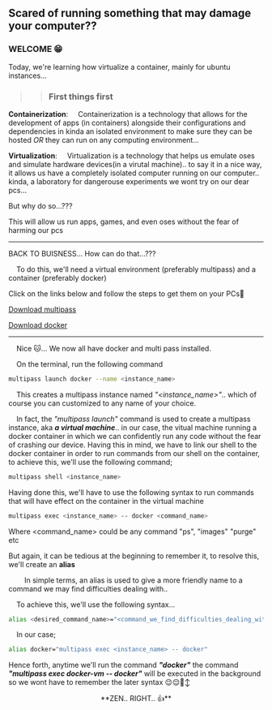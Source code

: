## Scared of running something that may damage your computer??

###  WELCOME 😁 
  
Today, we're learning how virtualize a container, mainly for ubuntu instances... 
>>   ### **First things first**

**Containerization**:
  &nbsp; &nbsp; Containerization is a technology that allows for the development of apps (in containers) alongside their configurations and dependencies in kinda an isolated environment to make sure they can be hosted *OR* they can run on any computing environment...

**Virtualization**:
 &nbsp; &nbsp;  Virtualization is a technology that helps us emulate oses and simulate hardware devices(in a virutal machine).. to say it in a nice way, it allows us have a completely isolated computer running on our computer.. kinda, a laboratory for dangerouse experiments we wont try on our dear pcs...
    
But why do so...???

  This will allow us run apps, games, and even oses without the fear of harming our pcs
  ***
  
   BACK TO BUISNESS...
How can do that...???
    
 &nbsp; &nbsp; To do this, we'll need a virtual environment (preferably multipass) and a container  (preferably docker)

 Click on the links below and follow the steps to get them on your PCs🙂

 [Download multipass](https://multipass.run/docs/install-multipass)
   
 [Download docker](https://docs.docker.com/desktop/install/mac-install/)
   
***
 &nbsp; &nbsp; Nice 🐱... We now all have docker and multi pass installed.

 &nbsp; &nbsp; On the terminal, run the following command
 
 ```bash
 multipass launch docker --name <instance_name>
```

&nbsp; &nbsp; This creates a multipass instance named *"<instance_name>"*.. which of course you can customized to any name of your choice.

&nbsp; &nbsp; In fact, the *"multipass launch"* command is used to create a multipass instance, aka ***a virtual machine***.. in our case, the vitual machine running a docker container in which we can confidently run any code without the fear of crashing our device. Having this in mind, we have to link our shell to the docker container in order to run commands from our shell on the container, to achieve this, we'll use the following command;

```bash
multipass shell <instance_name>
```

Having done this, we'll have to use the following syntax to run commands that will have effect on the container in the virtual machine

```bash
multipass exec <instance_name> -- docker <command_name>
```

Where <command_name> could be any command "ps", "images" "purge" etc

But again, it can be tedious at the beginning to remember it, to resolve this, we'll create an **alias**

&nbsp; &nbsp; &nbsp; &nbsp; In simple terms, an alias is used to give a more friendly name to a command we may find difficulties dealing with..

&nbsp; &nbsp; To achieve this, we'll use the following syntax...

```bash
alias <desired_command_name>="<command_we_find_difficulties_dealing_with>"
```

&nbsp; &nbsp; In our case;

```bash
alias docker="multipass exec <instance_name> -- docker"
```

Hence forth, anytime we'll run the command ***"docker"*** the command ***"multipass exec docker-vm -- docker"*** will be executed in the background so we wont have to remember the later syntax 😌😌🙂‍↕️ 

<p style="text-align:center;">
**ZEN.. RIGHT.. 👍**
<p>
